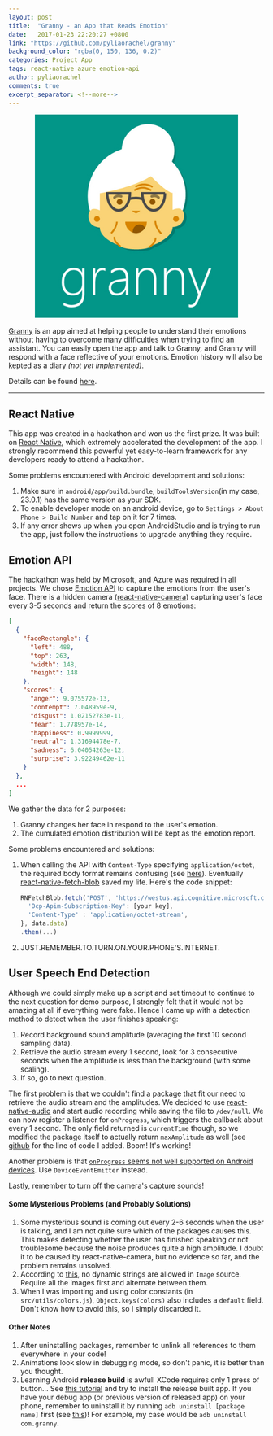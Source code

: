 ```yaml
---
layout: post
title:  "Granny - an App that Reads Emotion"
date:   2017-01-23 22:20:27 +0800
link: "https://github.com/pyliaorachel/granny"
background_color: "rgba(0, 150, 136, 0.2)"
categories: Project App
tags: react-native azure emotion-api
author: pyliaorachel
comments: true
excerpt_separator: <!--more-->
---
```


<p align="center"><img width="400px" height="400px" src="https://raw.githubusercontent.com/pyliaorachel/granny/master/img/granny-icon.jpg" /></p>

[Granny](https://github.com/pyliaorachel/granny) is an app aimed at helping people to understand their emotions without having to overcome many difficulties when trying to find an assistant. You can easily open the app and talk to Granny, and Granny will respond with a face reflective of your emotions. Emotion history will also be kepted as a diary _(not yet implemented)_. 

Details can be found [here](https://devpost.com/software/granny).

<!--more-->
---
## React Native

This app was created in a hackathon and won us the first prize. It was built on [React Native](https://facebook.github.io/react-native/), which extremely accelerated the development of the app. I strongly recommend this powerful yet easy-to-learn framework for any developers ready to attend a hackathon.

Some problems encountered with Android development and solutions:

1. Make sure in `android/app/build.bundle`, `buildToolsVersion`(in my case, 23.0.1) has the same version as your SDK.
2. To enable developer mode on an android device, go to `Settings > About Phone > Build Number` and tap on it for 7 times.
3. If any error shows up when you open AndroidStudio and is trying to run the app, just follow the instructions to upgrade anything they require.

## Emotion API

The hackathon was held by Microsoft, and Azure was required in all projects. We chose [Emotion API](https://dev.projectoxford.ai/docs/services/5639d931ca73072154c1ce89/operations/563b31ea778daf121cc3a5fa) to capture the emotions from the user's face. There is a hidden camera ([react-native-camera](https://github.com/lwansbrough/react-native-camera)) capturing user's face every 3-5 seconds and return the scores of 8 emotions:

```json
[
  {
    "faceRectangle": {
      "left": 488,
      "top": 263,
      "width": 148,
      "height": 148
    },
    "scores": {
      "anger": 9.075572e-13,
      "contempt": 7.048959e-9,
      "disgust": 1.02152783e-11,
      "fear": 1.778957e-14,
      "happiness": 0.9999999,
      "neutral": 1.31694478e-7,
      "sadness": 6.04054263e-12,
      "surprise": 3.92249462e-11
    }
  },
  ...
]
```

We gather the data for 2 purposes:

1. Granny changes her face in respond to the user's emotion.
2. The cumulated emotion distribution will be kept as the emotion report.

Some problems encountered and solutions:

1. When calling the API with `Content-Type` specifying `application/octet`, the required body format remains confusing (see [here](http://stackoverflow.com/questions/37900554/microsoft-cognitive-services-uploading-image)). Eventually [react-native-fetch-blob](https://github.com/wkh237/react-native-fetch-blob) saved my life. Here's the code snippet:

	```js
	RNFetchBlob.fetch('POST', 'https://westus.api.cognitive.microsoft.com/emotion/v1.0/recognize', {
	  'Ocp-Apim-Subscription-Key': [your key],
	  'Content-Type' : 'application/octet-stream',
	}, data.data)
	.then(...)
	```

2. JUST.REMEMBER.TO.TURN.ON.YOUR.PHONE'S.INTERNET.

## User Speech End Detection

Although we could simply make up a script and set timeout to continue to the next question for demo purpose, I strongly felt that it would not be amazing at all if everything were fake. Hence I came up with a detection method to detect when the user finishes speaking:

1. Record background sound amplitude (averaging the first 10 second sampling data).
2. Retrieve the audio stream every 1 second, look for 3 consecutive seconds when the amplitude is less than the background (with some scaling).
3. If so, go to next question.

The first problem is that we couldn't find a package that fit our need to retrieve the audio stream and the amplitudes. We decided to use [react-native-audio](https://github.com/jsierles/react-native-audio) and start audio recording while saving the file to `/dev/null`. We can now register a listener for `onProgress`, which triggers the callback about every 1 second. The only field returned is `currentTime` though, so we modified the package itself to actually return `maxAmplitude` as well (see [github](https://github.com/pyliaorachel/granny) for the line of code I added. Boom! It's working!

Another problem is that [`onProgress` seems not well supported on Android devices](https://github.com/jsierles/react-native-audio/issues/111). Use `DeviceEventEmitter` instead.

Lastly, remember to turn off the camera's capture sounds!

#### Some Mysterious Problems (and Probably Solutions)

1. Some mysterious sound is coming out every 2-6 seconds when the user is talking, and I am not quite sure which of the packages causes this. This makes detecting whether the user has finished speaking or not troublesome because the noise produces quite a high amplitude. I doubt it to be caused by react-native-camera, but no evidence so far, and the problem remains unsolved.
2. According to [this](https://github.com/facebook/react-native/issues/2481), no dynamic strings are allowed in `Image` source. Require all the images first and alternate between them.
3. When I was importing and using color constants (in `src/utils/colors.js`), `Object.keys(colors)` also includes a `default` field. Don't know how to avoid this, so I simply discarded it.

#### Other Notes

1. After uninstalling packages, remember to unlink all references to them everywhere in your code!
2. Animations look slow in debugging mode, so don't panic, it is better than you thought.
3. Learning Android __release build__ is awful! XCode requires only 1 press of button... See [this tutorial](https://github.com/shyjal/reactnative-android-production) and try to install the release built app. If you have your debug app (or previous version of released app) on your phone, remember to uninstall it by running `adb uninstall [package name]` first (see [this](http://stackoverflow.com/questions/26794862/failure-install-failed-update-incompatible-even-if-app-appears-to-not-be-insta))! For example, my case would be `adb uninstall com.granny`.













